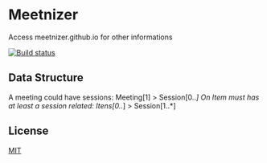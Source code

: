 # Meetnizer

Access meetnizer.github.io for other informations

[![Build status][build-image]][build-image]
<!--
[![NPM Version][npm-image]][npm-url]
[![NPM Downloads][downloads-image]][downloads-url]
[![Linux Build][travis-image]][travis-url]
[![Windows Build][appveyor-image]][appveyor-url]
[![Test Coverage][coveralls-image]][coveralls-url]
-->

## Data Structure
A meeting could have sessions:
Meeting[1] > Session[0..*]
On Item must has at least a session related:
Itens[0..*] > Session[1..*]

## License
[MIT](LICENSE)

[build-image]: https://travis-ci.org/meetnizer/meetnizer.svg?branch=master